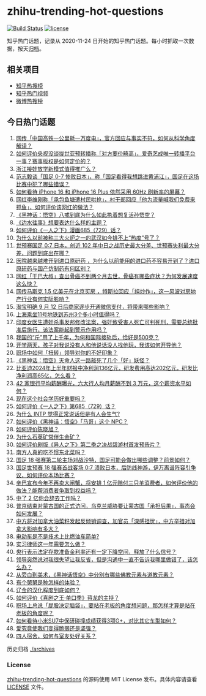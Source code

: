 # zhihu-trending-hot-questions

[![Build Status](https://github.com/justjavac/zhihu-trending-hot-questions/workflows/ci/badge.svg?branch=master)](https://github.com/justjavac/zhihu-trending-hot-questions/actions)
[![license](https://img.shields.io/github/license/justjavac/zhihu-trending-hot-questions)](https://github.com/justjavac/zhihu-trending-hot-questions/blob/master/LICENSE)

知乎热门话题，记录从 2020-11-24
日开始的知乎热门话题。每小时抓取一次数据，按天[归档](./archives)。

## 相关项目

- [知乎热搜榜](https://github.com/justjavac/zhihu-trending-top-search)
- [知乎热门视频](https://github.com/justjavac/zhihu-trending-hot-video)
- [微博热搜榜](https://github.com/justjavac/weibo-trending-hot-search)

## 今日热门话题

<!-- BEGIN -->
<!-- 最后更新时间 Fri Sep 06 2024 09:20:16 GMT+0800 (China Standard Time) -->

1. [网传「中国高铁一公里耗一万度电」，官方回应与事实不符，如何从科学角度解读？](https://www.zhihu.com/question/666285282)
1. [如何评价央视没谈拢世亚预转播称「对方要价畸高」，爱奇艺成唯一转播平台一事？赛事版权是如何定价的？](https://www.zhihu.com/question/666285343)
1. [浙江接娃放学新模式值得推广么？](https://www.zhihu.com/question/666130528)
1. [范志毅谈「国足 0-7 惨败日本」，称「国足看得我想跳进黄浦江」，国足在这场比赛中犯了哪些错误？](https://www.zhihu.com/question/666301785)
1. [如何看待 iPhone 16 和 iPhone 16 Plus 依然采用 60Hz 刷新率的屏幕？](https://www.zhihu.com/question/665832611)
1. [网红李维刚称「承包鱼塘遭村民哄抢」，村干部回应「他为流量喊我们免费来抓鱼」，如何评价该网红的做法？](https://www.zhihu.com/question/666272922)
1. [《黑神话：悟空》八戒到底为什么如此执着想复活孙悟空？](https://www.zhihu.com/question/665995153)
1. [《边水往事》想要表达什么样的主题？](https://www.zhihu.com/question/666191026)
1. [如何评价《一人之下》漫画685（729）话？](https://www.zhihu.com/question/666312932)
1. [为什么以前被称三大火炉之一的武汉如今排不上“热度”号了？](https://www.zhihu.com/question/661922575)
1. [世预赛国足 0:7 日本，创近 102 年中日之战历史最大分差、世预赛失利最大分差，问题到底出在哪？](https://www.zhihu.com/question/666299083)
1. [医院越来越难开到进口原研药 ，为什么以前能用的进口药不容易开到了？进口原研药与国产仿制药有何区别？](https://www.zhihu.com/question/666164888)
1. [网红「干巴大叔」查出骨癌不到两个月去世，骨癌有哪些症状？为何发展速度这么快？](https://www.zhihu.com/question/666183340)
1. [网传马斯克 1.5 亿美元在北京买房 ，特斯拉回应「纯炒作」，这一风波对房地产行业有何实际影响？](https://www.zhihu.com/question/666274557)
1. [淘宝明确 9 月 12 日后商家逐步开通微信支付，将带来哪些影响？](https://www.zhihu.com/question/666283186)
1. [上海乘坐11号地铁到苏州3个多小时值得吗？](https://www.zhihu.com/question/609601860)
1. [印度女医生遭奸杀事发邦修改法案，强奸致受害人死亡可判死刑，需要总统批准后施行，该法案能起到警示作用吗？](https://www.zhihu.com/question/666252708)
1. [我国的“斤”用了上千年，为何和国际接轨后，恰好是500克？](https://www.zhihu.com/question/666172030)
1. [开学两天，孩子对我说没有人和他说话没人找他玩，我该如何开导他？](https://www.zhihu.com/question/663485768)
1. [职场中如何「扭转」领导对你的不好印象？](https://www.zhihu.com/question/665888952)
1. [《黑神话：悟空》天命人这一路敲死了几个「好」妖怪？](https://www.zhihu.com/question/665616890)
1. [比亚迪2024年上半年财报中净利润136亿元，研发费用高达202亿元，研发比净利润高65亿，怎么看？](https://www.zhihu.com/question/666264515)
1. [42 家银行平均薪酬曝光，六大行人均月薪酬不到 3 万元，这个薪资水平如何？](https://www.zhihu.com/question/666071365)
1. [现在这个社会学历好重要吗？](https://www.zhihu.com/question/666001173)
1. [如何评价《一人之下》第685（729）话？](https://www.zhihu.com/question/666301881)
1. [为什么 INTP 觉得正常说话但是有人会生气?](https://www.zhihu.com/question/665529603)
1. [如何评价《黑神话：悟空》「马哥」这个 NPC？](https://www.zhihu.com/question/665619846)
1. [如何评价陈晓旭？](https://www.zhihu.com/question/357725793)
1. [为什么石英矿常伴生金矿？](https://www.zhihu.com/question/32093390)
1. [如何评价剧版《异人之下》第二季之决战碧游村首发预告片？](https://www.zhihu.com/question/666176249)
1. [南方人真的吃不惯东北菜吗？](https://www.zhihu.com/question/665803261)
1. [国足 18 强赛第二轮主场对战沙特，国足可能会做出哪些调整？前景如何？](https://www.zhihu.com/question/666300497)
1. [国足世预赛 18 强赛首战客场 0:7 溃败日本，后防线神游，伊万离谱阵容引争议，如何评价本场比赛？](https://www.zhihu.com/question/666269941)
1. [辛巴宣布今年不再卖大闸蟹，将安排 1 亿元赔付三只羊消费者，如何评价他的做法？能帮消费者争取到权益吗？](https://www.zhihu.com/question/666212183)
1. [中了 2 亿你会辞去工作吗？](https://www.zhihu.com/question/663383826)
1. [普京结束对蒙古国的正式访问，乌克兰威胁要让蒙古国「承担后果」，事态会如何发展？](https://www.zhihu.com/question/666160790)
1. [中方将对加拿大油菜籽发起反倾销调查，加官员「深感担忧」，中方举措对加拿大影响有多大？](https://www.zhihu.com/question/666189439)
1. [电动车是不是技术上比燃油车简单?](https://www.zhihu.com/question/506995666)
1. [实习律师这一年需要怎么做？](https://www.zhihu.com/question/345218273)
1. [央行表示法定存款准备金利率还有一定下降空间，释放了什么信号？](https://www.zhihu.com/question/666279185)
1. [领导突然说对我很失望让我反省，但是沟通中一直不告诉我哪里做错了，该怎么办？](https://www.zhihu.com/question/665986806)
1. [从旁白到美术，《黑神话悟空》中分别有哪些佛教元素与道教元素？](https://www.zhihu.com/question/664774533)
1. [有个舅舅是种怎样的体验？](https://www.zhihu.com/question/265918018)
1. [辽金的汉化程度到底如何？](https://www.zhihu.com/question/56268740)
1. [如何评价《喜剧之王·单口季》蒋龙的主持？](https://www.zhihu.com/question/665202126)
1. [职场上总说「屁股决定脑袋」，要站在老板的角度想问题，那怎样才算是站在老板的角度呢？](https://www.zhihu.com/question/665935210)
1. [如何看待小米SU7中保研碰撞成绩获得3项G+，对比其它车型如何？](https://www.zhihu.com/question/666264552)
1. [爱究竟使我们变得脆弱还是坚强？](https://www.zhihu.com/question/665559176)
1. [四人宿舍，如何与室友处好关系？](https://www.zhihu.com/question/664198191)

<!-- END -->

历史归档 [./archives](./archives)

### License

[zhihu-trending-hot-questions](https://github.com/justjavac/zhihu-trending-hot-questions)
的源码使用 MIT License 发布。具体内容请查看 [LICENSE](./LICENSE) 文件。
